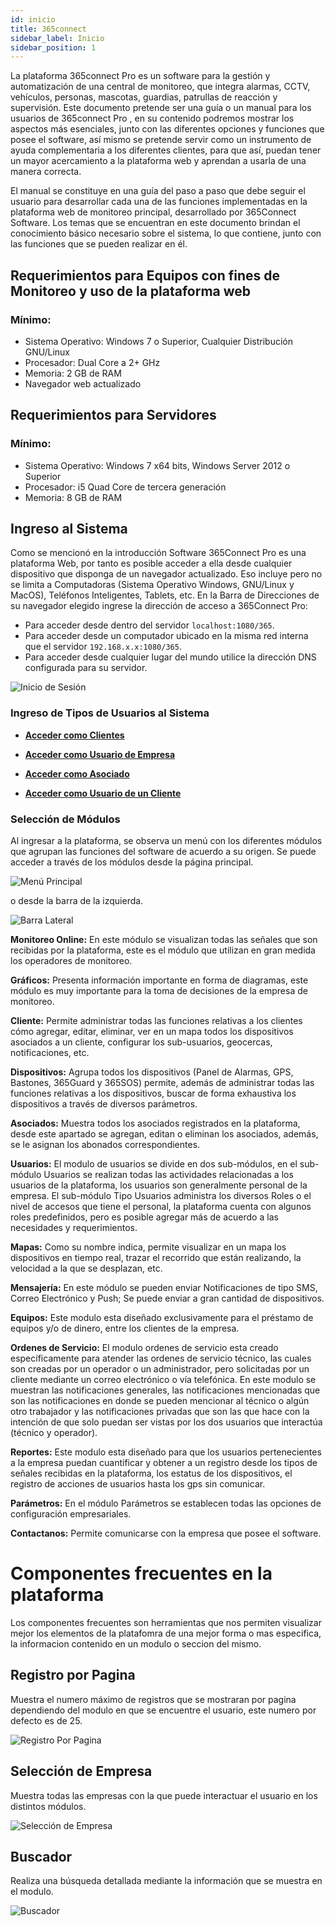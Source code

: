 ```yaml
---
id: inicio
title: 365connect
sidebar_label: Inicio
sidebar_position: 1
---
```


La plataforma 365connect Pro es un software para la gestión y automatización de una central de monitoreo, que integra alarmas, CCTV,  vehículos, personas, mascotas, guardias, patrullas de reacción y supervisión. Este documento pretende ser una guía o un manual para los usuarios de 365connect Pro , en su contenido podremos mostrar los aspectos más esenciales, junto con las diferentes opciones y funciones que posee el software, así mismo se pretende servir como un instrumento de ayuda complementaria a los diferentes clientes, para que así, puedan tener un mayor acercamiento a la plataforma web y aprendan a usarla de una
manera correcta.

El manual se constituye en una guía del paso a paso que debe seguir el usuario para desarrollar cada una de las funciones implementadas en la plataforma web de monitoreo principal, desarrollado por 365Connect Software. Los temas que se encuentran en este documento brindan el conocimiento básico necesario sobre el sistema, lo que contiene, junto con las funciones que se pueden realizar en él.

## Requerimientos para Equipos con fines de Monitoreo y uso de la plataforma web

### Mínimo:
* Sistema Operativo: Windows 7 o Superior, Cualquier Distribución GNU/Linux
* Procesador: Dual Core a 2+ GHz
* Memoria: 2 GB de RAM
* Navegador web actualizado

## Requerimientos para Servidores

### Mínimo:
* Sistema Operativo: Windows 7 x64 bits, Windows Server 2012 o Superior
* Procesador: i5 Quad Core de tercera generación
* Memoria: 8 GB de RAM

## Ingreso al Sistema
Como se mencionó en la introducción Software 365Connect Pro es una plataforma Web, por tanto es posible acceder a ella desde cualquier dispositivo que disponga de un navegador actualizado. Eso incluye pero no se limita a Computadoras (Sistema Operativo Windows, GNU/Linux y MacOS), Teléfonos Inteligentes, Tablets, etc. En la Barra de Direcciones de su navegador elegido ingrese la dirección de acceso a 365Connect Pro:

- Para acceder desde dentro del servidor `localhost:1080/365`.
- Para acceder desde un computador ubicado en la misma red interna que el servidor `192.168.x.x:1080/365`.
- Para acceder desde cualquier lugar del mundo utilice la dirección DNS configurada para su servidor.

![Inicio de Sesión](./img/inicio/inicio.png "Inicio de Sesión")

### Ingreso de Tipos de Usuarios al Sistema

* [**Acceder como Clientes**](clientes#acceder-como-cliente)

* [**Acceder como Usuario de Empresa**](usuarios#acceder-como-usuario-de-empresa)

* [**Acceder como Asociado**](asociados#acceder-como-asociado)

* [**Acceder como Usuario de un Cliente**](clientes#acceder-como-usuario-de-cliente)


### Selección de Módulos 
Al ingresar a la plataforma, se observa un menú con los diferentes módulos que agrupan las funciones del software de acuerdo a su origen.  Se puede acceder a través de los módulos desde la página principal.
 
![Menú Principal](./img/inicio/modul2.jpg "Menú Principal")

o desde la barra de la izquierda.

![Barra Lateral](./img/inicio/list.png "Barra Lateral")

**Monitoreo Online:** En este módulo se visualizan todas las señales que son recibidas por la plataforma, este es el módulo que utilizan en gran medida los operadores de monitoreo.

**Gráficos:** Presenta información importante en forma de diagramas, este módulo es muy importante para la toma de decisiones de la empresa de monitoreo.

**Cliente:** Permite administrar todas las funciones relativas a los clientes cómo agregar, editar, eliminar, ver en un mapa todos los dispositivos asociados a un cliente, configurar los sub-usuarios, geocercas, notificaciones, etc.

**Dispositivos:** Agrupa todos los dispositivos (Panel de Alarmas, GPS, Bastones, 365Guard y 365SOS) permite, además de administrar todas las funciones relativas a los dispositivos, buscar de forma exhaustiva los dispositivos a través de diversos parámetros.

**Asociados:** Muestra todos los asociados registrados en la plataforma, desde este apartado se agregan, editan o eliminan los asociados, además, se le asignan los abonados correspondientes.

**Usuarios:** El modulo de usuarios se divide en dos sub-módulos, en el sub-módulo Usuarios se realizan todas las actividades relacionadas a los usuarios de la plataforma, los usuarios son generalmente personal de la empresa. El sub-módulo Tipo Usuarios administra los diversos Roles o el nivel de accesos que tiene el personal, la plataforma cuenta con algunos roles predefinidos, pero es posible agregar más de acuerdo a las necesidades y requerimientos.

**Mapas:** Como su nombre indica, permite visualizar en un mapa los dispositivos en tiempo real, trazar el recorrido que están realizando, la velocidad a la que se desplazan, etc.

**Mensajería:** En este módulo se pueden enviar Notificaciones de tipo SMS, Correo Electrónico y Push; Se puede enviar a gran cantidad de dispositivos.

**Equipos:** Este modulo esta diseñado exclusivamente para el préstamo de equipos y/o de dinero, entre los clientes de la empresa.

**Ordenes de Servicio:** El modulo ordenes de servicio esta creado específicamente para atender las ordenes de servicio técnico, las cuales son creadas por un operador o un administrador, pero solicitadas por un cliente mediante un correo electrónico o vía telefónica. En este modulo se muestran las notificaciones generales, las notificaciones mencionadas que son las notificaciones en donde se pueden mencionar al técnico o algún otro trabajador y las notificaciones privadas que son las que hace con la intención de que solo puedan ser vistas por los dos usuarios que interactúa (técnico y operador).

**Reportes:** Este modulo esta diseñado para que los usuarios pertenecientes a la empresa puedan cuantificar y obtener a un registro desde los tipos de señales recibidas en la plataforma, los estatus de los dispositivos, el registro de acciones de usuarios hasta los gps sin comunicar. 

**Parámetros:** En el módulo Parámetros se establecen todas las opciones de configuración empresariales.

**Contactanos:** Permite comunicarse con la empresa que posee el software. 

# Componentes frecuentes en la plataforma

Los componentes frecuentes son herramientas que nos permiten visualizar mejor los elementos de la platafomra de una mejor forma o mas especifica, la informacion contenido en un modulo o seccion del mismo.

## Registro por Pagina  
Muestra el numero máximo de registros que se mostraran por pagina dependiendo del modulo en que se encuentre el usuario,  este numero por defecto es de 25.

![Registro Por Pagina](./img/inicio/registroPorPagina.png)   
 
## Selección de Empresa 
Muestra todas las empresas con la que puede interactuar el usuario en los distintos módulos.

![Selección de Empresa](./img/inicio/selectEmpresa.png )   

## Buscador   
Realiza una búsqueda detallada mediante la información que se muestra en el modulo. 

![Buscador](./img/inicio/buscar.png )

